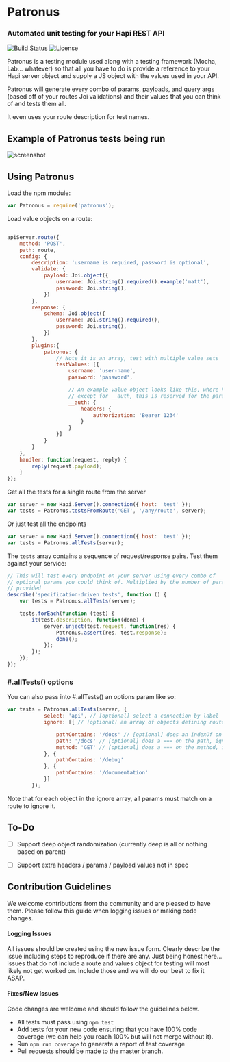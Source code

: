 # Patronus
### Automated unit testing for your Hapi REST API

[![Build Status](https://travis-ci.org/appersonlabs/patronus.svg?branch=master)](https://travis-ci.org/appersonlabs/patronus)
![License](https://img.shields.io/badge/license-MIT-blue.svg)


Patronus is a testing module used along with a testing framework (Mocha, Lab... whatever) so that all you have to do is provide a reference to your Hapi server object and supply a JS object with the values used in your API.

Patronus will generate every combo of params, payloads, and query args (based off of your routes Joi validations) and their values that you can think of and tests them all.

It even uses your route description for test names.

## Example of Patronus tests being run

![screenshot](https://s3.amazonaws.com/f.cl.ly/items/2o1Q1X3v1545360t3M0t/Screen%20Shot%202015-03-12%20at%201.57.58%20PM.png)

## Using Patronus

Load the npm module:

```javascript
var Patronus = require('patronus');
```

Load value objects on a route:

```javascript

apiServer.route({
    method: 'POST',
    path: route,
    config: {
        description: 'username is required, password is optional',
        validate: {
            payload: Joi.object({
                username: Joi.string().required().example('matt'),
                password: Joi.string(),
            })
        },
        response: {
            schema: Joi.object({
                username: Joi.string().required(),
                password: Joi.string(),
            })
        },
        plugins:{
            patronus: {
                // Note it is an array, test with multiple value sets
                testValues: [{
                    username: 'user-name',
                    password: 'password',

                    // An example value object looks like this, where keys are param/payload/query names
                    // except for __auth, this is reserved for the params used for authentication
                    __auth: {
                        headers: {
                            authorization: 'Bearer 1234'
                        }
                    }
                }]
            }
        }
    },
    handler: function(request, reply) {
        reply(request.payload);
    }
});

```

Get all the tests for a single route from the server
```javascript
var server = new Hapi.Server().connection({ host: 'test' });
var tests = Patronus.testsFromRoute('GET', '/any/route', server);

```


Or just test all the endpoints
```javascript
var server = new Hapi.Server().connection({ host: 'test' });
var tests = Patronus.allTests(server);

```


The `tests` array contains a sequence of request/response pairs.  Test them against your service:

```javascript
// This will test every endpoint on your server using every combo of
// optional params you could think of. Multiplied by the number of param combos you
// provided
describe('specification-driven tests', function () {
    var tests = Patronus.allTests(server);

    tests.forEach(function (test) {
        it(test.description, function(done) {
            server.inject(test.request, function(res) {
                Patronus.assert(res, test.response);
                done();
            });
        });
    });
});
```
### #.allTests() options
You can also pass into #.allTests() an options param like so:
```javascript
var tests = Patronus.allTests(server, {
            select: 'api', // [optional] select a connection by label
            ignore: [{ // [optional] an array of objects defining routes you dont want to test

                pathContains: '/docs' // [optional] does an indexOf on the path, ignoring matches
                path: '/docs' // [optional] does a === on the path, ignoring matches
                method: 'GET' // [optional] does a === on the method, ignoring matches
            }, {
                pathContains: '/debug'
            }, {
                pathContains: '/documentation'
            }]
        });
```
Note that for each object in the ignore array, all params must match on a route to ignore it.

## To-Do
- [ ] Support deep object randomization (currently deep is all or nothing based on parent)
- [ ] Support extra headers / params / payload values not in spec


## Contribution Guidelines
We welcome contributions from the community and are pleased to have them. Please follow this guide when logging issues or making code changes.

#### Logging Issues

All issues should be created using the new issue form. Clearly describe the issue including steps to reproduce if there are any.
Just being honest here... issues that do not include a route and values object for testing will most likely not get worked on. Include those and we will do our best to fix it ASAP.

#### Fixes/New Issues

Code changes are welcome and should follow the guidelines below.

- All tests must pass using `npm test`
- Add tests for your new code ensuring that you have 100% code coverage (we can help you reach 100% but will not merge without it).
- Run `npm run coverage` to generate a report of test coverage
- Pull requests should be made to the master branch.
